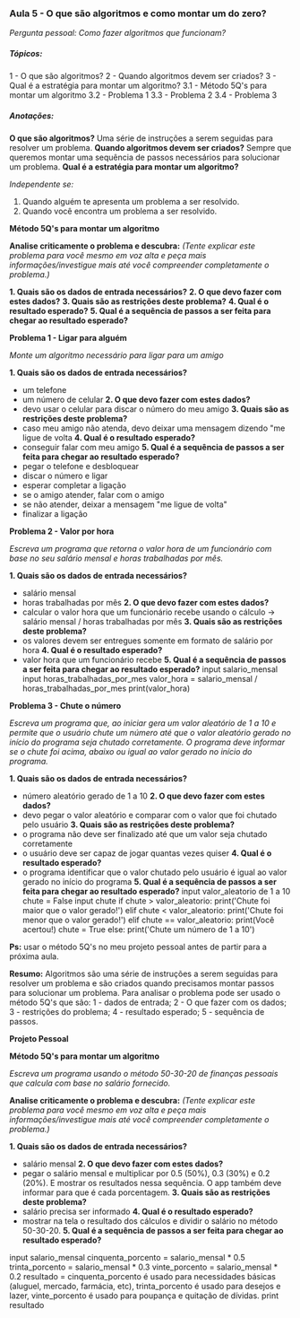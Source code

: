 ### Aula 5 - O que são algoritmos e como montar um do zero?

*Pergunta pessoal: Como fazer algoritmos que funcionam?*

##### Tópicos:

1 - O que são algoritmos?
2 - Quando algoritmos devem ser criados?
3 - Qual é a estratégia para montar um algoritmo?
    3.1 - Método 5Q's para montar um algoritmo
    3.2 - Problema 1
    3.3 - Problema 2
    3.4 - Problema 3

##### Anotações:

**O que são algoritmos?** Uma série de instruções a serem seguidas para resolver um problema.
**Quando algoritmos devem ser criados?** Sempre que queremos montar uma sequência de passos necessários para solucionar um problema.
**Qual é a estratégia para montar um algoritmo?**

*Independente se:*

1) Quando alguém te apresenta um problema a ser resolvido.
2) Quando você encontra um problema a ser resolvido.

**Método 5Q's para montar um algoritmo**

**Analise criticamente o problema e descubra:**
*(Tente explicar este problema para você mesmo em voz alta e peça mais informações/investigue mais até você compreender completamente o problema.)*

**1. Quais são os dados de entrada necessários?**
**2. O que devo fazer com estes dados?**
**3. Quais são as restrições deste problema?**
**4. Qual é o resultado esperado?**
**5. Qual é a sequência de passos a ser feita para chegar ao resultado esperado?**

**Problema 1 - Ligar para alguém**

*Monte um algoritmo necessário para ligar para um amigo*

**1. Quais são os dados de entrada necessários?**
- um telefone
- um número de celular
**2. O que devo fazer com estes dados?**
- devo usar o celular para discar o número do meu amigo
**3. Quais são as restrições deste problema?**
- caso meu amigo não atenda, devo deixar uma mensagem dizendo "me ligue de volta
**4. Qual é o resultado esperado?**
- conseguir falar com meu amigo
**5. Qual é a sequência de passos a ser feita para chegar ao resultado esperado?**
- pegar o telefone e desbloquear
- discar o número e ligar
- esperar completar a ligação
- se o amigo atender, falar com o amigo
- se não atender, deixar a mensagem "me ligue de volta"
- finalizar a ligação


**Problema 2 - Valor por hora**

*Escreva um programa que retorna o valor hora de um funcionário com base no seu salário mensal e horas trabalhadas por mês.*

**1. Quais são os dados de entrada necessários?**
- salário mensal
- horas trabalhadas por mês
**2. O que devo fazer com estes dados?**
- calcular o valor hora que um funcionário recebe usando o cálculo -> salário mensal / horas trabalhadas por mês
**3. Quais são as restrições deste problema?**
- os valores devem ser entregues somente em formato de salário por hora
**4. Qual é o resultado esperado?**
- valor hora que um funcionário recebe
**5. Qual é a sequência de passos a ser feita para chegar ao resultado esperado?**
input salario_mensal
input horas_trabalhadas_por_mes
valor_hora = salario_mensal / horas_trabalhadas_por_mes
print(valor_hora)


**Problema 3 - Chute o número**

*Escreva um programa que, ao iniciar gera um valor aleatório de 1 a 10 e permite que o usuário chute um número até que o valor aleatório gerado no início do programa seja chutado corretamente.*
*O programa deve informar se o chute foi acima, abaixo ou igual ao valor gerado no início do programa.*

**1. Quais são os dados de entrada necessários?**
- número aleatório gerado de 1 a 10
**2. O que devo fazer com estes dados?**
- devo pegar o valor aleatório e comparar com o valor que foi chutado pelo usuário
**3. Quais são as restrições deste problema?**
- o programa não deve ser finalizado até que um valor seja chutado corretamente
- o usuário deve ser capaz de jogar quantas vezes quiser
**4. Qual é o resultado esperado?**
- o programa identificar que o valor chutado pelo usuário é igual ao valor gerado no início do programa
**5. Qual é a sequência de passos a ser feita para chegar ao resultado esperado?**
input valor_aleatorio de 1 a 10
chute = False
input chute
if chute > valor_aleatorio:
    print('Chute foi maior que o valor gerado!')
elif chute < valor_aleatorio:
    print('Chute foi menor que o valor gerado!')
elif chute == valor_aleatorio:
    print(Você acertou!)
    chute = True
else:
    print('Chute um número de 1 a 10')

**Ps:** usar o método 5Q's no meu projeto pessoal antes de partir para a próxima aula.

**Resumo:** Algoritmos são uma série de instruções a serem seguidas para resolver um problema e são criados quando precisamos montar passos para solucionar um problema. Para analisar o problema pode ser usado o método 5Q's que são: 1 - dados de entrada; 2 - O que fazer com os dados; 3 - restrições do problema; 4 - resultado esperado; 5 - sequência de passos.

**Projeto Pessoal**

**Método 5Q's para montar um algoritmo**

*Escreva um programa usando o método 50-30-20 de finanças pessoais que calcula com base no salário fornecido.*

**Analise criticamente o problema e descubra:**
*(Tente explicar este problema para você mesmo em voz alta e peça mais informações/investigue mais até você compreender completamente o problema.)*

**1. Quais são os dados de entrada necessários?**
- salário mensal
**2. O que devo fazer com estes dados?**
- pegar o salário mensal e multiplicar por 0.5 (50%), 0.3 (30%) e 0.2 (20%). E mostrar os resultados nessa sequência. O app também deve informar para que é cada porcentagem.
**3. Quais são as restrições deste problema?**
- salário precisa ser informado
**4. Qual é o resultado esperado?**
- mostrar na tela o resultado dos cálculos e dividir o salário no método 50-30-20.
**5. Qual é a sequência de passos a ser feita para chegar ao resultado esperado?**

input salario_mensal
cinquenta_porcento = salario_mensal * 0.5
trinta_porcento = salario_mensal * 0.3
vinte_porcento = salario_mensal * 0.2
resultado = cinquenta_porcento é usado para necessidades básicas (aluguel, mercado, farmácia, etc), trinta_porcento é usado para desejos e lazer, vinte_porcento é usado para poupança e quitação de dívidas.
print resultado
